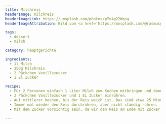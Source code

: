 ```yaml
---
title: Milchreis
headerImage: milchreis
headerImageLink: https://unsplash.com/photos/p7n4g22Wqsg
headerImageAttribution: Bild von <a href='https://unsplash.com/@rasmusgs?utm_source=unsplash&utm_medium=referral&utm_content=creditCopyText'>Rasmus Gundorff Sæderup</a> auf <a href='https://unsplash.com/?utm_source=unsplash&utm_medium=referral&utm_content=creditCopyText'>Unsplash</a>

tags:
  - dessert
  - milch

category: hauptgerichte

ingredients:
  - 1l Milch
  - 250g Milchreis
  - 2 Päckchen Vanillezucker
  - 1 El Zucker

recipe:
  - Für 2 Personen einfach 1 Liter Milch zum Kochen mitbringen und dann 250g Milchreis einrühren.
  - 2 Päckchen Vanillezucker und 1 EL Zucker einrühren.
  - Auf mittlerer kochen, bis der Reis weich ist. Das sind etwa 25 Minuten.
  - Immer mal wieder den Reis durchrühren, aber nicht ständig rühren.
  - Mit dem Zucker vorsichtig sein, da wir den Reis am Ende mit Zucker und Zimt oder Apfelbrei oder ähnlichem essen, das genügend Zucker besitzt.

---
```

